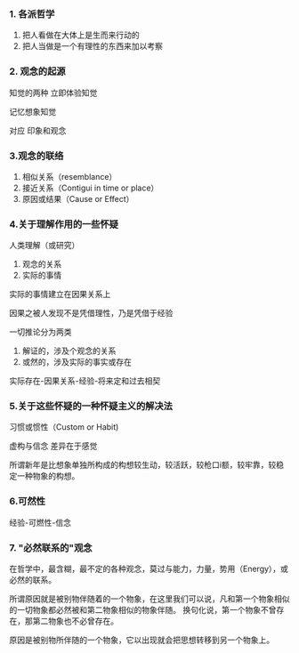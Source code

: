 ### 1. 各派哲学
1. 把人看做在大体上是生而来行动的
2. 把人当做是一个有理性的东西来加以考察

### 2. 观念的起源
知觉的两种
立即体验知觉 

记忆想象知觉

对应 印象和观念

### 3.观念的联络

1. 相似关系（resemblance）
2. 接近关系（Contigui in time or place）
3. 原因或结果（Cause or Effect）

### 4.关于理解作用的一些怀疑
人类理解（或研究）
1. 观念的关系
2. 实际的事情

实际的事情建立在因果关系上

因果之被人发现不是凭借理性，乃是凭借于经验

一切推论分为两类

1. 解证的，涉及个观念的关系
2. 或然的，涉及实际的事实或存在

实际存在-因果关系-经验-将来定和过去相契

### 5.关于这些怀疑的一种怀疑主义的解决法

习惯或惯性（Custom or Habit)

虚构与信念 差异在于感觉

所谓新年是比想象单独所构成的构想较生动，较活跃，较枪口i额，较牢靠，较稳定一种物象的构想。 

### 6.可然性

经验-可燃性-信念

### 7. "必然联系的"观念
在哲学中，最含糊，最不定的各种观念，莫过与能力，力量，势用（Energy），或必然的联系。

所谓原因就是被别物伴随着的一个物象，在这里我们可以说，凡和第一个物象相似的一切物象都必然被和第二物象相似的物象伴随。
换句化说，第一个物象不曾存在，那第二物象也不必曾存在。

原因是被别物所伴随的一个物象，它以出现就会把思想转移到另一个物象上。
